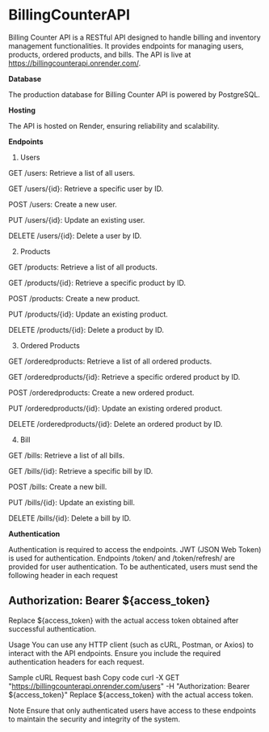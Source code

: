 # **BillingCounterAPI**

Billing Counter API is a RESTful API designed to handle billing and inventory management functionalities. It provides endpoints for managing users, products, ordered products, and bills. The API is live at https://billingcounterapi.onrender.com/.

**Database**

The production database for Billing Counter API is powered by PostgreSQL.

**Hosting**

The API is hosted on Render, ensuring reliability and scalability.

**Endpoints**

1. Users
   
GET /users: Retrieve a list of all users.

GET /users/{id}: Retrieve a specific user by ID.

POST /users: Create a new user.

PUT /users/{id}: Update an existing user.

DELETE /users/{id}: Delete a user by ID.

2. Products

GET /products: Retrieve a list of all products.

GET /products/{id}: Retrieve a specific product by ID.

POST /products: Create a new product.

PUT /products/{id}: Update an existing product.

DELETE /products/{id}: Delete a product by ID.

3. Ordered Products

GET /orderedproducts: Retrieve a list of all ordered products.

GET /orderedproducts/{id}: Retrieve a specific ordered product by ID.

POST /orderedproducts: Create a new ordered product.

PUT /orderedproducts/{id}: Update an existing ordered product.

DELETE /orderedproducts/{id}: Delete an ordered product by ID.

4. Bill
 
GET /bills: Retrieve a list of all bills. 

GET /bills/{id}: Retrieve a specific bill by ID.
 
POST /bills: Create a new bill.

PUT /bills/{id}: Update an existing bill.

DELETE /bills/{id}: Delete a bill by ID.

**Authentication**

Authentication is required to access the endpoints. JWT (JSON Web Token) is used for authentication. Endpoints /token/ and /token/refresh/ are provided for user authentication. To be authenticated, users must send the following header in each request

## Authorization: Bearer ${access_token}

Replace ${access_token} with the actual access token obtained after successful authentication.

Usage
You can use any HTTP client (such as cURL, Postman, or Axios) to interact with the API endpoints. Ensure you include the required authentication headers for each request.

Sample cURL Request
bash
Copy code
curl -X GET "https://billingcounterapi.onrender.com/users" -H "Authorization: Bearer ${access_token}"
Replace ${access_token} with the actual access token.

Note
Ensure that only authenticated users have access to these endpoints to maintain the security and integrity of the system.

